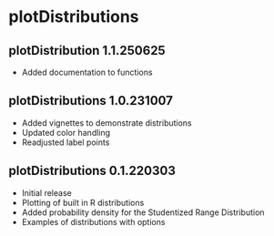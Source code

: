 # plotDistributions

## plotDistribution 1.1.250625

- Added documentation to functions

## plotDistributions 1.0.231007

- Added vignettes to demonstrate distributions
- Updated color handling
- Readjusted label points

## plotDistributions 0.1.220303

- Initial release
- Plotting of built in R distributions
- Added probability density for the Studentized Range Distribution
- Examples of distributions with options
